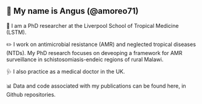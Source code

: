 ## 👋 My name is Angus (@amoreo71)

📍 I am a PhD researcher at the Liverpool School of Tropical Medicine (LSTM).

✏️ I work on antimicrobial resistance (AMR) and neglected tropical diseases (NTDs). My PhD research focuses on deveoping a framework for AMR surveillance in schistosomiasis-endeic regions of rural Malawi.

🩺 I also practice as a medical doctor in the UK.

📊 Data and code associated with my publications can be found here, in Github repositories.

